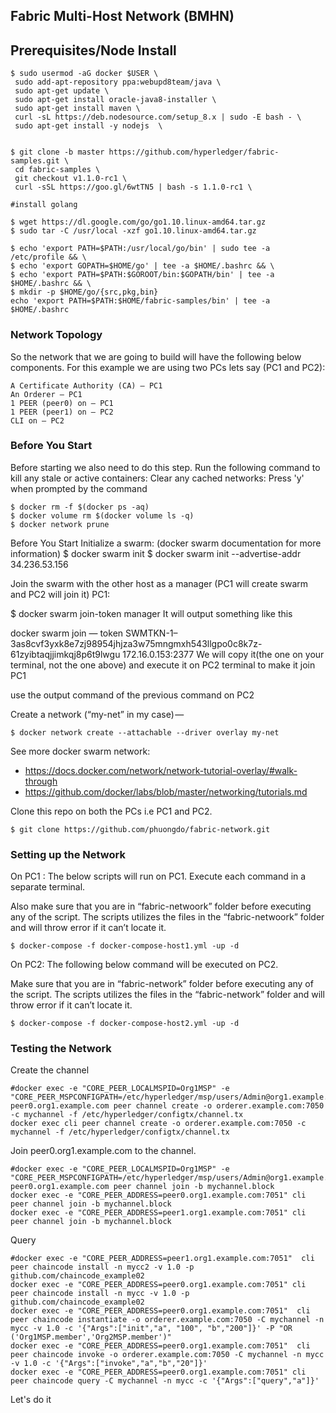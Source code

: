## Fabric Multi-Host Network (BMHN)




## Prerequisites/Node Install

```
$ sudo usermod -aG docker $USER \
 sudo add-apt-repository ppa:webupd8team/java \
 sudo apt-get update \
 sudo apt-get install oracle-java8-installer \
 sudo apt-get install maven \
 curl -sL https://deb.nodesource.com/setup_8.x | sudo -E bash - \
 sudo apt-get install -y nodejs  \


$ git clone -b master https://github.com/hyperledger/fabric-samples.git \
 cd fabric-samples \
 git checkout v1.1.0-rc1 \
 curl -sSL https://goo.gl/6wtTN5 | bash -s 1.1.0-rc1 \

#install golang

$ wget https://dl.google.com/go/go1.10.linux-amd64.tar.gz
$ sudo tar -C /usr/local -xzf go1.10.linux-amd64.tar.gz

$ echo 'export PATH=$PATH:/usr/local/go/bin' | sudo tee -a /etc/profile && \
$ echo 'export GOPATH=$HOME/go' | tee -a $HOME/.bashrc && \
$ echo 'export PATH=$PATH:$GOROOT/bin:$GOPATH/bin' | tee -a $HOME/.bashrc && \
$ mkdir -p $HOME/go/{src,pkg,bin}
echo 'export PATH=$PATH:$HOME/fabric-samples/bin' | tee -a $HOME/.bashrc

```


### Network Topology
So the network that we are going to build will have the following below components. For this example we are using two PCs lets say (PC1 and PC2):

```
A Certificate Authority (CA) — PC1
An Orderer — PC1
1 PEER (peer0) on — PC1
1 PEER (peer1) on — PC2
CLI on — PC2
```


### Before You Start

Before starting we also need to do this step. Run the following command to kill any stale or active containers:
Clear any cached networks:
Press 'y' when prompted by the command

```
$ docker rm -f $(docker ps -aq)
$ docker volume rm $(docker volume ls -q)
$ docker network prune
```


Before You Start
Initialize a swarm: (docker swarm documentation for more information)
$ docker swarm init
$ docker swarm init --advertise-addr 34.236.53.156

Join the swarm with the other host as a manager (PC1 will create swarm and PC2 will join it)
PC1:

$ docker swarm join-token manager
It will output something like this

docker swarm join — token SWMTKN-1–3as8cvf3yxk8e7zj98954jhjza3w75mngmxh543llgpo0c8k7z-61zyibtaqjjimkqj8p6t9lwgu 172.16.0.153:2377
We will copy it(the one on your terminal, not the one above) and execute it on PC2 terminal to make it join PC1

use the output command of the previous command on PC2

Create a network (“my-net” in my case) — 
```
$ docker network create --attachable --driver overlay my-net
```

See more docker swarm network:

* https://docs.docker.com/network/network-tutorial-overlay/#walk-through
* https://github.com/docker/labs/blob/master/networking/tutorials.md



Clone this repo on both the PCs i.e PC1 and PC2.

```
$ git clone https://github.com/phuongdo/fabric-network.git
```

### Setting up the Network
On PC1 :
The below scripts will run on PC1. Execute each command in a separate terminal.

Also make sure that you are in “fabric-netwoork” folder before executing any of the script. The scripts utilizes the files in the “fabric-netwoork” folder and will throw error if it can’t locate it.

```
$ docker-compose -f docker-compose-host1.yml -up -d
```

On PC2:
The following below command will be executed on PC2.

Make sure that you are in “fabric-network” folder before executing any of the script. The scripts utilizes the files in the “fabric-network” folder and will throw error if it can’t locate it.


```
$ docker-compose -f docker-compose-host2.yml -up -d
```

### Testing the Network

Create the channel

```
#docker exec -e "CORE_PEER_LOCALMSPID=Org1MSP" -e "CORE_PEER_MSPCONFIGPATH=/etc/hyperledger/msp/users/Admin@org1.example.com/msp" peer0.org1.example.com peer channel create -o orderer.example.com:7050 -c mychannel -f /etc/hyperledger/configtx/channel.tx
docker exec cli peer channel create -o orderer.example.com:7050 -c mychannel -f /etc/hyperledger/configtx/channel.tx
```


Join peer0.org1.example.com to the channel.

```
#docker exec -e "CORE_PEER_LOCALMSPID=Org1MSP" -e "CORE_PEER_MSPCONFIGPATH=/etc/hyperledger/msp/users/Admin@org1.example.com/msp" peer0.org1.example.com peer channel join -b mychannel.block
docker exec -e "CORE_PEER_ADDRESS=peer0.org1.example.com:7051" cli peer channel join -b mychannel.block
docker exec -e "CORE_PEER_ADDRESS=peer1.org1.example.com:7051" cli peer channel join -b mychannel.block
```

Query
```
#docker exec -e "CORE_PEER_ADDRESS=peer1.org1.example.com:7051"  cli peer chaincode install -n mycc2 -v 1.0 -p github.com/chaincode_example02
docker exec -e "CORE_PEER_ADDRESS=peer0.org1.example.com:7051" cli peer chaincode install -n mycc -v 1.0 -p github.com/chaincode_example02
docker exec -e "CORE_PEER_ADDRESS=peer0.org1.example.com:7051"  cli peer chaincode instantiate -o orderer.example.com:7050 -C mychannel -n mycc -v 1.0 -c '{"Args":["init","a", "100", "b","200"]}' -P "OR ('Org1MSP.member','Org2MSP.member')"
docker exec -e "CORE_PEER_ADDRESS=peer0.org1.example.com:7051"  cli peer chaincode invoke -o orderer.example.com:7050 -C mychannel -n mycc -v 1.0 -c '{"Args":["invoke","a","b","20"]}'
docker exec -e "CORE_PEER_ADDRESS=peer0.org1.example.com:7051" cli peer chaincode query -C mychannel -n mycc -c '{"Args":["query","a"]}'
```



Let's do it


